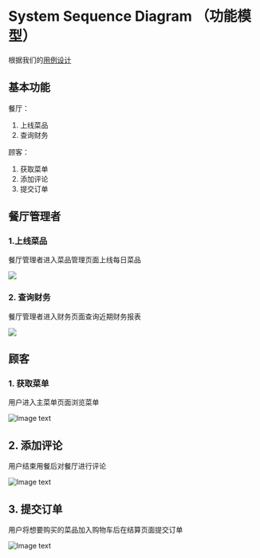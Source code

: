 # System Sequence Diagram （功能模型）

根据我们的[用例设计](./document_files/软件设计文档_用例图.md)

## 基本功能

餐厅：

1. 上线菜品
2. 查询财务

顾客：

1. 获取菜单
2. 添加评论
3. 提交订单

## 餐厅管理者

### 1.上线菜品

餐厅管理者进入菜品管理页面上线每日菜品

![](/Users/Rou/Desktop/addfood.jpg)

### 2. 查询财务

餐厅管理者进入财务页面查询近期财务报表

![](http://ww3.sinaimg.cn/large/006tNc79ly1g4g0ial4soj30qe0b43yt.jpg)

## 顾客

### 1. 获取菜单

用户进入主菜单页面浏览菜单

![Image text](https://gitee.com/Johnsonleeeee/image/raw/master/dish.png)

## 2. 添加评论

用户结束用餐后对餐厅进行评论

![Image text](https://gitee.com/Johnsonleeeee/image/raw/master/comment.png)

## 3. 提交订单

用户将想要购买的菜品加入购物车后在结算页面提交订单

![Image text](https://gitee.com/Johnsonleeeee/image/raw/master/order.png)
